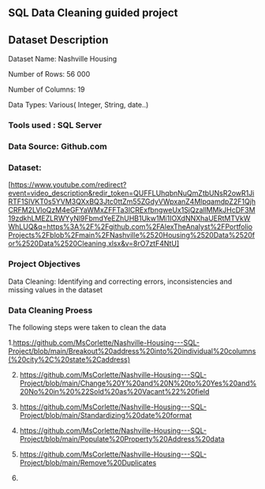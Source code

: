 ## SQL Data Cleaning guided project

## Dataset Description

Dataset Name: Nashville Housing

Number of Rows: 56 000

Number of Columns: 19

Data Types: Various( Integer, String, date..)

### Tools used : SQL Server

### Data Source: Github.com

### Dataset: 
[https://www.youtube.com/redirect?event=video_description&redir_token=QUFFLUhqbnNuQmZtbUNsR2owR1JiRTF1SlVKT0s5YVM3QXxBQ3Jtc0ttZm55ZGdyVWpxanZ4MlpqamdpZ2F1QjhCRFM2LVloQzM4eGFYaWMxZFFTa3lCRExfbngweUx1SjQzallMMkJHcDF3M19zdkhLMEZLRWYyNl9FbmdYeEZhUHB1Ukw1Mi1IOXdNNXhaUERtMTVkWWhLUQ&q=https%3A%2F%2Fgithub.com%2FAlexTheAnalyst%2FPortfolioProjects%2Fblob%2Fmain%2FNashville%2520Housing%2520Data%2520for%2520Data%2520Cleaning.xlsx&v=8rO7ztF4NtU]

### Project Objectives

Data Cleaning: Identifying and correcting errors, inconsistencies and missing values in the dataset

### Data Cleaning Proess

The following steps were taken to clean the data

1.https://github.com/MsCorlette/Nashville-Housing---SQL-Project/blob/main/Breakout%20address%20into%20individual%20columns(%20city%2C%20state%2Caddress)

2. https://github.com/MsCorlette/Nashville-Housing---SQL-Project/blob/main/Change%20Y%20and%20N%20to%20Yes%20and%20No%20in%20%22Sold%20as%20Vacant%22%20field

3. https://github.com/MsCorlette/Nashville-Housing---SQL-Project/blob/main/Standardizing%20date%20format

4. https://github.com/MsCorlette/Nashville-Housing---SQL-Project/blob/main/Populate%20Property%20Address%20data

5. https://github.com/MsCorlette/Nashville-Housing---SQL-Project/blob/main/Remove%20Duplicates

6. 





	  





